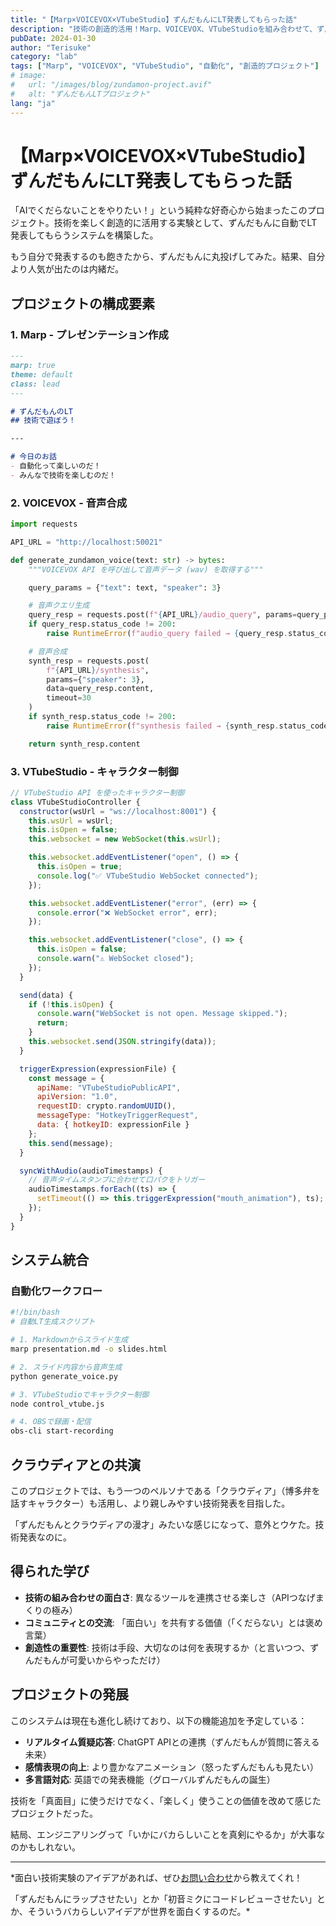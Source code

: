 ```yaml
---
title: "【Marp×VOICEVOX×VTubeStudio】ずんだもんにLT発表してもらった話"
description: "技術の創造的活用！Marp、VOICEVOX、VTubeStudioを組み合わせて、ずんだもんによる自動LT発表システムを構築した実験プロジェクト"
pubDate: 2024-01-30
author: "Terisuke"
category: "lab"
tags: ["Marp", "VOICEVOX", "VTubeStudio", "自動化", "創造的プロジェクト"]
# image:
#   url: "/images/blog/zundamon-project.avif"
#   alt: "ずんだもんLTプロジェクト"
lang: "ja"
---
```


# 【Marp×VOICEVOX×VTubeStudio】ずんだもんにLT発表してもらった話

「AIでくだらないことをやりたい！」という純粋な好奇心から始まったこのプロジェクト。技術を楽しく創造的に活用する実験として、ずんだもんに自動でLT発表してもらうシステムを構築した。

もう自分で発表するのも飽きたから、ずんだもんに丸投げしてみた。結果、自分より人気が出たのは内緒だ。

## プロジェクトの構成要素

### 1. Marp - プレゼンテーション作成

```markdown
---
marp: true
theme: default
class: lead
---

# ずんだもんのLT
## 技術で遊ぼう！

---

# 今日のお話
- 自動化って楽しいのだ！
- みんなで技術を楽しむのだ！
```

### 2. VOICEVOX - 音声合成

```python
import requests

API_URL = "http://localhost:50021"

def generate_zundamon_voice(text: str) -> bytes:
    """VOICEVOX API を呼び出して音声データ (wav) を取得する"""

    query_params = {"text": text, "speaker": 3}

    # 音声クエリ生成
    query_resp = requests.post(f"{API_URL}/audio_query", params=query_params, timeout=10)
    if query_resp.status_code != 200:
        raise RuntimeError(f"audio_query failed → {query_resp.status_code}: {query_resp.text}")

    # 音声合成
    synth_resp = requests.post(
        f"{API_URL}/synthesis",
        params={"speaker": 3},
        data=query_resp.content,
        timeout=30
    )
    if synth_resp.status_code != 200:
        raise RuntimeError(f"synthesis failed → {synth_resp.status_code}: {synth_resp.text}")

    return synth_resp.content
```

### 3. VTubeStudio - キャラクター制御

```javascript
// VTubeStudio API を使ったキャラクター制御
class VTubeStudioController {
  constructor(wsUrl = "ws://localhost:8001") {
    this.wsUrl = wsUrl;
    this.isOpen = false;
    this.websocket = new WebSocket(this.wsUrl);

    this.websocket.addEventListener("open", () => {
      this.isOpen = true;
      console.log("✅ VTubeStudio WebSocket connected");
    });

    this.websocket.addEventListener("error", (err) => {
      console.error("❌ WebSocket error", err);
    });

    this.websocket.addEventListener("close", () => {
      this.isOpen = false;
      console.warn("⚠️ WebSocket closed");
    });
  }

  send(data) {
    if (!this.isOpen) {
      console.warn("WebSocket is not open. Message skipped.");
      return;
    }
    this.websocket.send(JSON.stringify(data));
  }

  triggerExpression(expressionFile) {
    const message = {
      apiName: "VTubeStudioPublicAPI",
      apiVersion: "1.0",
      requestID: crypto.randomUUID(),
      messageType: "HotkeyTriggerRequest",
      data: { hotkeyID: expressionFile }
    };
    this.send(message);
  }

  syncWithAudio(audioTimestamps) {
    // 音声タイムスタンプに合わせて口パクをトリガー
    audioTimestamps.forEach((ts) => {
      setTimeout(() => this.triggerExpression("mouth_animation"), ts);
    });
  }
}
```

## システム統合

### 自動化ワークフロー

```bash
#!/bin/bash
# 自動LT生成スクリプト

# 1. Markdownからスライド生成
marp presentation.md -o slides.html

# 2. スライド内容から音声生成
python generate_voice.py

# 3. VTubeStudioでキャラクター制御
node control_vtube.js

# 4. OBSで録画・配信
obs-cli start-recording
```

## クラウディアとの共演

このプロジェクトでは、もう一つのペルソナである「クラウディア」（博多弁を話すキャラクター）も活用し、より親しみやすい技術発表を目指した。

「ずんだもんとクラウディアの漫才」みたいな感じになって、意外とウケた。技術発表なのに。

## 得られた学び

- **技術の組み合わせの面白さ**: 異なるツールを連携させる楽しさ（APIつなげまくりの極み）
- **コミュニティとの交流**: 「面白い」を共有する価値（「くだらない」とは褒め言葉）
- **創造性の重要性**: 技術は手段、大切なのは何を表現するか（と言いつつ、ずんだもんが可愛いからやっただけ）

## プロジェクトの発展

このシステムは現在も進化し続けており、以下の機能追加を予定している：

- **リアルタイム質疑応答**: ChatGPT APIとの連携（ずんだもんが質問に答える未来）
- **感情表現の向上**: より豊かなアニメーション（怒ったずんだもんも見たい）
- **多言語対応**: 英語での発表機能（グローバルずんだもんの誕生）

技術を「真面目」に使うだけでなく、「楽しく」使うことの価値を改めて感じたプロジェクトだった。

結局、エンジニアリングって「いかにバカらしいことを真剣にやるか」が大事なのかもしれない。

---

*面白い技術実験のアイデアがあれば、ぜひ[お問い合わせ](/contact)から教えてくれ！

「ずんだもんにラップさせたい」とか「初音ミクにコードレビューさせたい」とか、そういうバカらしいアイデアが世界を面白くするのだ。*